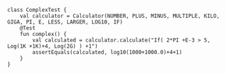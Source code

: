 

    class ComplexTest {
        val calculator = Calculator(NUMBER, PLUS, MINUS, MULTIPLE, KILO, GIGA, PI, E, LESS, LARGER, LOG10, IF)
        @Test
        fun complex() {
            val calculated = calculator.calculate("If( 2*PI +E-3 > 5, Log(1K +1K)+4, Log(2G) ) +1")
            assertEquals(calculated, log10(1000+1000.0)+4+1)
        }
    }
